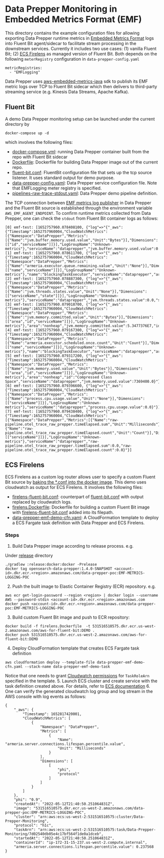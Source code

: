 # Data Prepper Monitoring in Embedded Metrics Format (EMF)
This directory contains the example configuration files for allowing exporting Data Prepper runtime metrics in [Embedded Metrics Format](https://docs.aws.amazon.com/AmazonCloudWatch/latest/monitoring/CloudWatch_Embedded_Metric_Format_Specification.html) logs into Fluent Bit agent/sidecar to facilitate stream processing in the downstream services. Currently it includes two use cases:
(1) vanilla Fluent Bit; (2) [ECS Firelens](https://docs.aws.amazon.com/AmazonECS/latest/developerguide/using_firelens.html) as managed version of Fluent Bit. Both depends on the following `meterRegistry` configuration in `data-prepper-config.yaml`

```
metricRegistries:
  - "EMFLogging"
```

Data Prepper uses [aws-embedded-metrics-java](https://github.com/awslabs/aws-embedded-metrics-java) sdk to publish its EMF metric logs over TCP to Fluent Bit sidecar which then delivers to third-party streaming service (e.g. Kinesis Data Streams, Apache Kafka).

## Fluent Bit

A demo Data Prepper monitoring setup can be launched under the current directory by

```
docker-compose up -d
```

which involves the following files:
* [docker-compose.yml](./docker-compose.yml): running Data Prepper container built from the repo with Fluent Bit sidecar
* [Dockerfile](./Dockerfile): Dockerfile for building Data Prepper image out of the current repo.
* [fluent-bit.conf](./fluent-bit.conf): FluentBit configuration file that sets up the tcp source listener. It uses standard output for demo purpose.
* [data-prepper-config.yaml](./data-prepper-config.yaml): Data Prepper service configuration file. Note that EMFLogging meter registry is specified.
* [pipelines-raw-trace-stdout.yaml](./pipelines-raw-trace-stdout.yaml): Data Prepper demo pipeline definition.

The TCP connection between [EMF metrics log publisher](https://github.com/awslabs/aws-embedded-metrics-java#configuration) in Data Prepper and the Fluent Bit source is established through the environment variable `AWS_EMF_AGENT_ENDPOINT`. To confirm runtime metrics collected from Data Prepper, one can check the `stdout` from Fluent Bit container logs as follows:

```
[0] emf-test: [1652757960.078408100, {"log"=>"{"_aws":{"Timestamp":1652757960004,"CloudWatchMetrics":[{"Namespace":"DataPrepper","Metrics":[{"Name":"jvm.buffer.memory.used.value","Unit":"Bytes"}],"Dimensions":[["id","serviceName"]]}],"LogGroupName":"Unknown-metrics"},"serviceName":"dataprepper","jvm.buffer.memory.used.value":0.0,"id":"mapped"}"}]
[1] emf-test: [1652757960.078611700, {"log"=>"{"_aws":{"Timestamp":1652757960004,"CloudWatchMetrics":[{"Namespace":"DataPrepper","Metrics":[{"Name":"armeria.executor.queue.remaining.value","Unit":"None"}],"Dimensions":[["name","serviceName"]]}],"LogGroupName":"Unknown-metrics"},"name":"blockingTaskExecutor","serviceName":"dataprepper","armeria.executor.queue.remaining.value":2.147483647E9}"}]
[2] emf-test: [1652757960.078887300, {"log"=>"{"_aws":{"Timestamp":1652757960004,"CloudWatchMetrics":[{"Namespace":"DataPrepper","Metrics":[{"Name":"jvm.threads.states.value","Unit":"None"}],"Dimensions":[["serviceName","state"]]}],"LogGroupName":"Unknown-metrics"},"serviceName":"dataprepper","jvm.threads.states.value":0.0,"state":"terminated"}"}]
[3] emf-test: [1652757960.079018700, {"log"=>"{"_aws":{"Timestamp":1652757960004,"CloudWatchMetrics":[{"Namespace":"DataPrepper","Metrics":[{"Name":"jvm.memory.committed.value","Unit":"Bytes"}],"Dimensions":[["area","id","serviceName"]]}],"LogGroupName":"Unknown-metrics"},"area":"nonheap","jvm.memory.committed.value":5.3477376E7,"id":"Metaspace","serviceName":"dataprepper"}"}]
[4] emf-test: [1652757960.079167300, {"log"=>"{"_aws":{"Timestamp":1652757960004,"CloudWatchMetrics":[{"Namespace":"DataPrepper","Metrics":[{"Name":"armeria.executor.scheduled.once.count","Unit":"Count"}],"Dimensions":[["name","serviceName"]]}],"LogGroupName":"Unknown-metrics"},"name":"blockingTaskExecutor","serviceName":"dataprepper","armeria.executor.scheduled.once.count":0.0}"}]
[5] emf-test: [1652757960.079317200, {"log"=>"{"_aws":{"Timestamp":1652757960004,"CloudWatchMetrics":[{"Namespace":"DataPrepper","Metrics":[{"Name":"jvm.memory.used.value","Unit":"Bytes"}],"Dimensions":[["area","id","serviceName"]]}],"LogGroupName":"Unknown-metrics"},"area":"nonheap","id":"Compressed Class Space","serviceName":"dataprepper","jvm.memory.used.value":7369400.0}"}]
[6] emf-test: [1652757960.079396600, {"log"=>"{"_aws":{"Timestamp":1652757960004,"CloudWatchMetrics":[{"Namespace":"DataPrepper","Metrics":[{"Name":"process.cpu.usage.value","Unit":"None"}],"Dimensions":[["serviceName"]]}],"LogGroupName":"Unknown-metrics"},"serviceName":"dataprepper","process.cpu.usage.value":0.0}"}]
[7] emf-test: [1652757960.079438400, {"log"=>"{"_aws":{"Timestamp":1652757960004,"CloudWatchMetrics":[{"Namespace":"DataPrepper","Metrics":[{"Name":"raw-pipeline.otel_trace_raw_prepper.timeElapsed.sum","Unit":"Milliseconds"},{"Name":"raw-pipeline.otel_trace_raw_prepper.timeElapsed.count","Unit":"Count"}],"Dimensions":[["serviceName"]]}],"LogGroupName":"Unknown-metrics"},"serviceName":"dataprepper","raw-pipeline.otel_trace_raw_prepper.timeElapsed.sum":0.0,"raw-pipeline.otel_trace_raw_prepper.timeElapsed.count":0.0}"}]
```

## ECS Firelens

ECS Firelens as a custom log router allows user to specify a custom Fluent Bit source by [baking the *.conf into the docker image](https://github.com/aws-samples/amazon-ecs-firelens-examples/tree/mainline/examples/fluent-bit/config-file-type-file). This demo uses cloudwatch as output for ECS Firelens. 
It involves the following files:
* [firelens-fluent-bit.conf](./firelens-fluent-bit.conf): counterpart of [fluent-bit.conf](./fluent-bit.conf) with output replaced by cloudwatch logs.
* [firelens.Dockerfile](./firelens.Dockerfile): Dockerfile for building a custom Fluent Bit image with [firelens-fluent-bit.conf](./firelens-fluent-bit.conf) added into its filepath.
* [data-prepper-emf-demo-cfn.yaml](./data-prepper-emf-demo-cfn.yaml): A CloudFormation template to deploy a ECS Fargate task definition with Data Prepper and ECS Firelens.

### Steps

1. Build Data Prepper image according to release process. e.g.

Under [release](../../../release) directory
```
./gradlew :release:docker:docker -Prelease
docker tag opensearch-data-prepper:1.4.0-SNAPSHOT <account-id>.dkr.ecr.<region>.amazonaws.com/data-prepper-poc:EMF-METRICS-LOGGING-POC
```

2. Push the built image to Elastic Container Registry (ECR) repository. e.g.
```
aws ecr get-login-password --region <region> | docker login --username AWS --password-stdin <account-id>.dkr.ecr.<region>.amazonaws.com
docker push <account-id>.dkr.ecr.<region>.amazonaws.com/data-prepper-poc:EMF-METRICS-LOGGING-POC
```
3. Build custom Fluent Bit image and push to ECR repository:
```
docker build -f firelens.Dockerfile  -t 531516510575.dkr.ecr.us-west-2.amazonaws.com/aws-for-fluent-bit:DEMO .
docker push 531516510575.dkr.ecr.us-west-2.amazonaws.com/aws-for-fluent-bit:DEMO
```
4. Deploy CloudFormation template that creates ECS Fargate task definition
```
aws cloudformation deploy --template-file data-prepper-emf-demo-cfn.yaml --stack-name data-prepper-emf-demo-task
```
Notice that one needs to grant [Cloudwatch permissions](https://github.com/aws-samples/amazon-ecs-firelens-examples/blob/mainline/examples/fluent-bit/cloudwatchlogs/permissions.json) for `TaskRoleArn` specified in the template.
5. Launch ECS cluster and create service with the task definition created above. For details, refer to [ECS documentation](https://docs.aws.amazon.com/AmazonECS/latest/developerguide/Welcome.html)
6. One can verify the generated cloudwatch log group and log stream in the AWS console with log events as follows:
```
{
    "_aws": {
        "Timestamp": 1652817420001,
        "CloudWatchMetrics": [
            {
                "Namespace": "DataPrepper",
                "Metrics": [
                    {
                        "Name": "armeria.server.connections.lifespan.percentile.value",
                        "Unit": "Milliseconds"
                    }
                ],
                "Dimensions": [
                    [
                        "phi",
                        "protocol"
                    ]
                ]
            }
        ]
    },
    "phi": "0.9",
    "createdAt": "2022-05-12T21:40:50.251064831Z",
    "image": "531516510575.dkr.ecr.us-west-2.amazonaws.com/data-prepper-poc:EMF-METRICS-LOGGING-POC",
    "cluster": "arn:aws:ecs:us-west-2:531516510575:cluster/Data-Prepper-Monitoring",
    "protocol": "h1c",
    "taskArn": "arn:aws:ecs:us-west-2:531516510575:task/Data-Prepper-Monitoring/7d02540db05e4c17bf564f1de0a1dceb",
    "startedAt": "2022-05-12T21:40:50.251064831Z",
    "containerId": "ip-172-31-15-237.us-west-2.compute.internal",
    "armeria.server.connections.lifespan.percentile.value": 0.237568
}
```